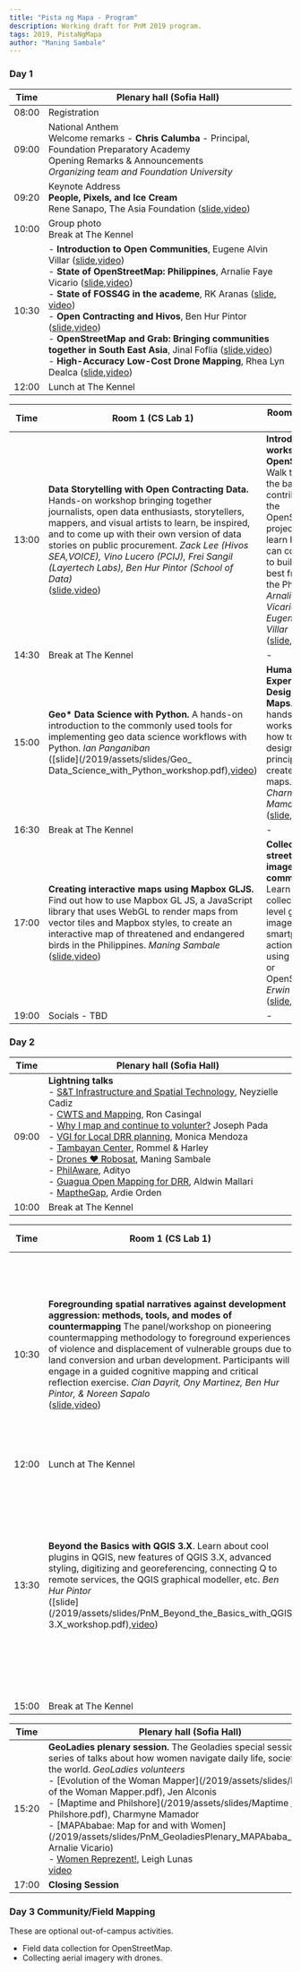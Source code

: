 ```yaml
---
title: "Pista ng Mapa - Program"
description: Working draft for PnM 2019 program.
tags: 2019, PistaNgMapa
author: "Maning Sambale"
---
```

### Day 1

| Time | Plenary hall (Sofia Hall)
|---|---|
| 08:00 | Registration |
| 09:00 | National Anthem<br>Welcome remarks - **Chris Calumba** - Principal, Foundation Preparatory Academy  <br>Opening Remarks & Announcements <br> *Organizing team and Foundation University* |
| 09:20 | Keynote Address <br> **People, Pixels, and Ice Cream** <br>Rene Sanapo, The Asia Foundation ([slide](/2019/assets/slides/1_Rene_Sanapo_Pixels-and-People.pdf),[video]())|
| 10:00 | Group photo <br> Break at The Kennel |
| 10:30 | - **Introduction to Open Communities**, Eugene Alvin Villar ([slide](/2019/assets/slides/2_Eugene_Alvin_Villar_Intro-Open-Communities.pdf),[video]()) <br> - **State of OpenStreetMap: Philippines**, Arnalie Faye Vicario ([slide](/2019/assets/slides/3_Arnalie_Vicario_State-of-OpenStreetMap-Philippines.pdf),[video]())<br> - **State of FOSS4G in the academe**, RK Aranas ([slide](/2019/assets/slides/4_RK_Aranas_State-of-FOSS4G-in-the-academe.pdf), [video]())<br> - **Open Contracting and Hivos**, Ben Hur Pintor ([slide](/2019/assets/slides/5_Ben_Hur_Pinto_Open-Contracting-FOSS4G.pdf),[video]())<br> - **OpenStreetMap and Grab: Bringing communities together in South East Asia**, Jinal Foflia ([slide](/2019/assets/slides/6_GRAB_OpenStreetMap-and-Grab-Bringing-communities-together-in-SouthEastAsia,.pdf),[video]())<br> - **High-Accuracy Low-Cost Drone Mapping**, Rhea Lyn Dealca ([slide](/2019/assets/slides/7_Rhea-Lyn_Dealca_Drone-Supported-Surveys.pdf),[video]())<br> |
| 12:00 | Lunch at The Kennel|

| **Time** | **Room 1 (CS Lab 1)** | **Room 2 (CS Lab 2)** | **Room 3 (IT Room)** |
|----------|---------------|--------|--------|
| 13:00 | **Data Storytelling with Open Contracting Data.**  Hands-on workshop bringing together journalists, open data enthusiasts, storytellers,  mappers, and visual artists to learn, be inspired, and to come up with their own version of data stories on public procurement. *Zack Lee (Hivos SEA,VOICE), Vino Lucero (PCIJ), Frei Sangil (Layertech Labs), Ben Hur Pintor (School of Data)*<br>([slide](/2019/assets/slides/),[video]()) | **Introduction workshop to OpenStreetMap.** Walk through the basics of contributing to the OpenStreetMap project, and learn how you can contribute to building the best free map of the Philippines.  *Arnalie Faye Vicario & Eugene Alvin Villar* <br>([slide](/2019/assets/slides/PnM_IntrotoOSM_workshop.pdf),[video]())| - |
| 14:30 | Break at The Kennel | - | - |
| 15:00 | **Geo&ast; Data Science with Python.** A hands-on introduction to the commonly used tools for implementing geo data science workflows with Python.  *Ian Panganiban* <br>([slide](/2019/assets/slides/Geo_ Data_Science_with_Python_workshop.pdf),[video]())| **Human Experience Design for Maps.**  A quick hands-on workshop on how to use design thinking principles to create better maps. *Charmyne Mamador* <br>([slide](/2019/assets/slides/HEX_for_better_maps_workshop.pdf),[video]())| **OpenStreetMap Mapathon** <br> Mapping the fire stations of Negros Island *MapAm💜re* <br>([slide](/2019/assets/slides/PnM19-mapathon-negros-visayas-fire-station-mapping_workshop.pdf),[video]())|
| 16:30 | Break at The Kennel | - | - |
| 17:00 | **Creating interactive maps using Mapbox GLJS.**  Find out how to use Mapbox GL JS, a JavaScript library that uses WebGL to render maps from vector tiles and Mapbox styles, to create an interactive map of threatened and endangered birds in the Philippines.  *Maning Sambale* <br>([slide](https://maning.github.io/birds-mpbx-gljs/),[video]())| **Collecting street-level imagery for the commons.**  Learn how to collect street-level ground imagery using smartphone or action cameras, using Mapillary or OpenStreetCam.  *Erwin Olario* <br>([slide](/2019/assets/slides/PnM19_street-level-imagery-collection-mapillary-olario_workshop.pdf),[video]())| **OpenStreetMap Mapathon** Mapping pedestrian crossings with Pic4Review<br>*Rally de Leon* <br>([slide](),[video](/2019/assets/slides/PistaNgMapa2019_Mapathon_Pic4Review_workshop.pdf)) |
| 19:00 | Socials - TBD | - |

### Day 2

| Time | Plenary hall (Sofia Hall)
|---------------|-----------------------------------|
| 09:00 |**Lightning talks** <br>- [S&T Infrastructure and Spatial Technology](/2019/assets/slides/Neyzielle_Cadiz_lightning.pdf), Neyzielle Cadiz <br>- [CWTS and Mapping](/2019/assets/slides/), Ron Casingal <br>- [Why I map and continue to volunter?](/2019/assets/slides/Joseph_Pada_lightning.pdf) Joseph Pada<br>- [VGI for Local DRR planning](/2019/assets/slides/Monica_Mendoza_lightning.pdf), Monica Mendoza<br>- [Tambayan Center](/2019/assets/slides/Tambayan_Center_lightning.pdf), Rommel & Harley<br>- [Drones :heart: Robosat](https://github.com/maning/talkingpoints/issues/6), Maning Sambale <br>- [PhilAware](/2019/assets/slides/Adityo_philaware_lightning.pdf), Adityo<br>- [Guagua Open Mapping for DRR](/2019/assets/slides/Aldwin_Mallari_lightning.pdf), Aldwin Mallari<br>- [MaptheGap](https://stories.thinkingmachin.es/mapthegap/), Ardie Orden| 
| 10:00 | Break at The Kennel |

| **Time** | **Room 1 (CS Lab 1)** | **Room 2 (CS Lab 2)** | **Room 3 (IT Room)** |
|----------|---------------|--------|--------|
| 10:30 | **Foregrounding spatial narratives against development aggression: methods, tools, and modes of countermapping** The panel/workshop on pioneering countermapping methodology to foreground experiences of violence and displacement of vulnerable groups due to land conversion and urban development. Participants will engage in a guided cognitive mapping and critical reflection exercise. *Cian Dayrit, Ony Martinez, Ben Hur Pintor, & Noreen Sapalo* <br>([slide](/2019/assets/slides/PnM_Counter-mappingXFOSS4G_workshop.pdf),[video]()) | **"DIY" imagery collection for mapping.**  This workshop introduces how to use high resolution imagery collected from off-the-shelf UAV devices for mapping in OpenStreetMap.  *Leonard Soriano, Ian Gongona, & Leigh Lunas* <br>([slide](/2019/assets/slides/PnM_DIY_Drone_Mapping_workshop.pdf),[video]())| **OpenStreetMap Mapathon** <br> *Humanitarian OpenStreetMap Team (HOT)* <br>([slide](/2019/assets/slides/),[video]())|
| 12:00  | Lunch at The Kennel| - | - |
| 13:30  | **Beyond the Basics with QGIS 3.X**. Learn about cool plugins in QGIS, new features of QGIS 3.X, advanced styling, digitizing and georeferencing, connecting Q to remote services, the QGIS graphical modeller, etc. *Ben Hur Pintor* <br>([slide](/2019/assets/slides/PnM_Beyond_the_Basics_with_QGIS 3.X_workshop.pdf),[video]()) | **Datamining OpenStreetMap with Overpass Turbo.**  A hands-on crash course on web-based geodata mining, plus quick-and-dirty maps. No OpenStreetMap experience required. *Erwin Olario*  <br>([slide](/2019/assets/slides/PnM19-data-mining-overpass-turbo-olario_workshop.pdf),[video]())| **When women map.**  The Geoladies-led workshop will engage women to tell their stories and map places, spaces, and experiences that shaped them. Participants will form groups, exchange ideas, and map places using ID editor. *GeoLadies volunteers* <br>([slide](/2019/assets/slides/1_PnM_Geoladies-Workshop.pdf),[video]())|
| 15:00 | Break at The Kennel | - | - |


| Time | Plenary hall (Sofia Hall)
|---------------|-----------------------------------|
| 15:20 | **GeoLadies plenary session.** The Geoladies special session is a series of talks about how women navigate daily life, society, and the world. *GeoLadies volunteers* <br> - [Evolution of the Woman Mapper](/2019/assets/slides/Evolution of the Woman Mapper.pdf), Jen Alconis <br> - [Maptime and Philshore](/2019/assets/slides/Maptime _ Philshore.pdf), Charmyne Mamador <br> - [MAPAbabae: Map for and with Women](/2019/assets/slides/PnM_GeoladiesPlenary_MAPAbaba_Nalie.pdf, Arnalie Vicario)<br> - [Women Reprezent!](/2019/assets/slides/PnM_Geoladies_Plenary_LeighLunas.pdf), Leigh Lunas <br> [video]()
|17:00 | **Closing Session** |

### Day 3 Community/Field Mapping

These are optional out-of-campus activities.
* Field data collection for OpenStreetMap. 
* Collecting aerial imagery with drones. 


